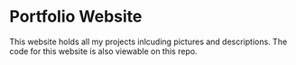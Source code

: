 # Portfolio Website
This website holds all my projects  inlcuding pictures and descriptions. 
The code for this website is also viewable on this repo.
